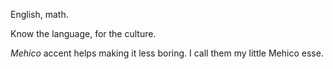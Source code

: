 English, math.

Know the language,
for the culture.

*Mehico* accent helps making it less boring.
I call them my little Mehico esse.

<script src="format.js"><script>

```math
x
```

<link rel="stylesheet" 
href="https://cdn.jsdelivr.net/npm/katex@0.16.10/d
ist/katex.min.css" 
integrity="sha384-wcIxkf4k558AjM3Yz3BBFQUbk/zgIYC2
R0QpeeYb+TwlBVMrlgLqwRjRtGZiK7ww" 
crossorigin="anonymous">
<script defer src="https://cdn.jsdelivr.net/npm/ka
tex@0.16.10/dist/katex.min.js" integrity="sha384-h
IoBPJpTUs74ddyc4bFZSM1TVlQDA60VBbJS0oA934VSz82sBx1
X7kSx2ATBDIyd" crossorigin="anonymous"></script>